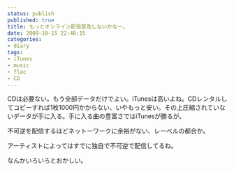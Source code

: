 ```yaml
---
status: publish
published: true
title: もっとオンライン配信普及しないかなー。
date: 2009-10-15 22:48:15
categories:
- diary
tags:
- iTunes
- music
- flac
- CD
---
```

CDは必要ない。もう全部データだけでよい。iTunesは高いよね。CDレンタルしてコピーすれば1枚1000円かからない、いやもっと安い。その上圧縮されていないデータが手に入る。手に入る曲の豊富さではiTunesが勝るが。

不可逆を配信するほどネットーワークに余裕がない、レーベルの都合か。

アーティストによってはすでに独自で不可逆で配信してるね。

なんかいろいろとおかしい。
